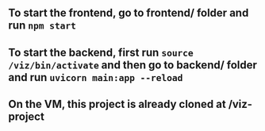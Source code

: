 ## To start the frontend, go to frontend/ folder and run `npm start`

## To start the backend, first run `source /viz/bin/activate` and then go to  backend/ folder and run `uvicorn main:app --reload`

## On the VM, this project is already cloned at /viz-project

